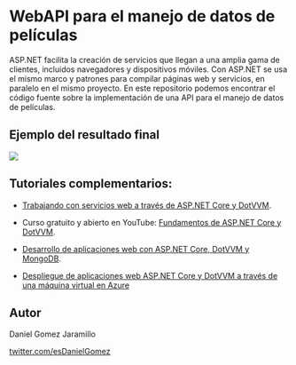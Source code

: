 # WebAPI para el manejo de datos de películas 

ASP.NET facilita la creación de servicios que llegan a una amplia gama de clientes, incluidos navegadores y dispositivos móviles. Con ASP.NET se usa el mismo marco y patrones para compilar páginas web y servicios, en paralelo en el mismo proyecto. En este repositorio podemos encontrar el código fuente sobre la implementación de una API para el manejo de datos de películas.

## Ejemplo del resultado final

![](https://res.cloudinary.com/practicaldev/image/fetch/s--KK3vhzfV--/c_limit%2Cf_auto%2Cfl_progressive%2Cq_auto%2Cw_880/https://dev-to-uploads.s3.amazonaws.com/i/up8i0qz3ghvplbkxl2qb.png)

## Tutoriales complementarios:

+ [Trabajando con servicios web a través de ASP.NET Core y DotVVM](https://dev.to/dotvvm/trabajando-con-servicios-web-a-traves-de-asp-net-core-y-dotvvm-4c76).

+ Curso gratuito y abierto en YouTube: [Fundamentos de ASP.NET Core y DotVVM](http://bit.ly/cursoaspnetdotvvm).

+ [Desarrollo de aplicaciones web con ASP.NET Core, DotVVM y MongoDB](https://dev.to/dotvvm/desarrollo-de-aplicaciones-web-con-asp-net-core-dotvvm-y-mongodb-59pp).

+ [Despliegue de aplicaciones web ASP.NET Core y DotVVM a través de una máquina virtual en Azure](https://dev.to/dotvvm/despliegue-de-aplicaciones-web-asp-net-core-y-dotvvm-a-traves-de-una-maquina-virtual-en-azure-4g6)

## Autor

Daniel Gomez Jaramillo

[twitter.com/esDanielGomez](https://twitter.com/esDanielGomez)

